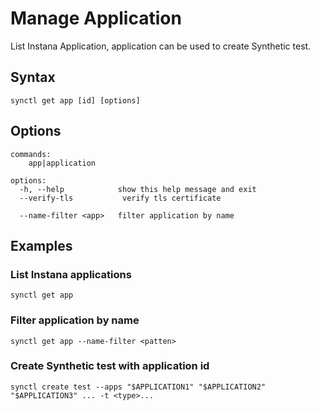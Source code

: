 # Manage Application

List Instana Application, application can be used to create Synthetic test.

## Syntax
```
synctl get app [id] [options]
```

## Options
```
commands:
    app|application

options:
  -h, --help            show this help message and exit
  --verify-tls           verify tls certificate
  
  --name-filter <app>   filter application by name
```

## Examples

### List Instana applications

```
synctl get app
```

### Filter application by name
```
synctl get app --name-filter <patten>
```


### Create Synthetic test with application id
```
synctl create test --apps "$APPLICATION1" "$APPLICATION2" "$APPLICATION3" ... -t <type>...
```


